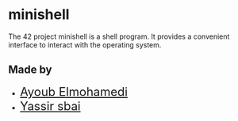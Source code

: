 # minishell
The 42 project minishell is a shell program. It provides a convenient interface to interact with the operating system.
## Made by

<ul>
  <li><a href="https://github.com/ayoubelmohamedi" style="font-size: 24px;">Ayoub Elmohamedi</a></li>
  <li><a href="https://github.com/VICTORxEVO" style="font-size: 24px;">Yassir sbai</a></li>
</ul>